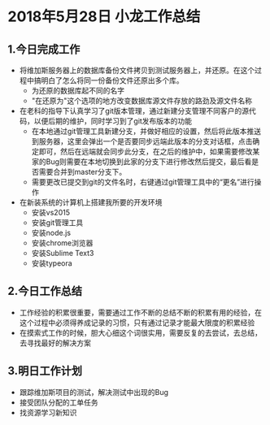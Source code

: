 # 2018年5月28日 小龙工作总结

## 1.今日完成工作

* 将维加斯服务器上的数据库备份文件拷贝到测试服务器上，并还原。在这个过程中搞明白了怎么将同一份备份文件还原出多个库。
  * 为还原的数据库起不同的名字
  * "在还原为"这个选项的地方改变数据库源文件存放的路劲及源文件名称
* 在老科的指导下认真学习了git版本管理，通过新建分支管理不同客户的源代码，以便后期的维护，同时学习到了git发布版本的功能
  * 在本地通过git管理工具新建分支，并做好相应的设置，然后将此版本推送到服务器，这里会弹出一个是否要同步远端此版本的分支对话框，点击确定即可，然后在远端就会同步此分支，在之后的维护中，如果需要修改某家的Bug则需要在本地切换到此家的分支下进行修改然后提交，最后看是否需要合并到master分支下。
  * 需要更改已提交到git的文件名时，右键通过git管理工具中的“更名”进行操作
* 在新装系统的计算机上搭建我所要的开发环境
  * 安装vs2015
  * 安装git管理工具
  * 安装node.js
  * 安装chrome浏览器
  * 安装Sublime Text3
  * 安装typeora

## 2.今日工作总结

* 工作经验的积累很重要，需要通过工作不断的总结不断的积累有用的经验，在这个过程中必须得养成记录的习惯，只有通过记录才能最大限度的积累经验
* 在摸索式工作的时候，胆大心细这个词很实用，需要反复的去尝试，去总结，去寻找最好的解决方案

## 3.明日工作计划

* 跟踪维加斯项目的测试，解决测试中出现的Bug
* 接受团队分配的工单任务
* 找资源学习新知识